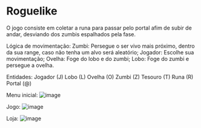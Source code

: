 # Roguelike

  O jogo consiste em coletar a runa para passar pelo portal afim de subir de andar, desviando dos zumbis espalhados pela fase.

Lógica de movimentação:
  Zumbi: Persegue o ser vivo mais próximo, dentro da sua range, caso não tenha um alvo será aleatório;
  Jogador: Escolhe sua movimentação;
  Ovelha: Foge do lobo e do zumbi;
  Lobo: Foge do zumbi e persegue a ovelha.
  
Entidades:
  Jogador (J)
  Lobo (L)
  Ovelha (O)
  Zumbi (Z)
  Tesouro (T)
  Runa (R)
  Portal (@)
  
Menu inicial: 
![image](https://user-images.githubusercontent.com/42303025/66569317-af6bf400-eb41-11e9-9641-3d9635c07d70.png)

Jogo:
![image](https://user-images.githubusercontent.com/42303025/66570622-55206280-eb44-11e9-89b2-621ce2afe76e.png)

Loja:
![image](https://user-images.githubusercontent.com/42303025/66570712-85680100-eb44-11e9-95e9-dec865632432.png)

